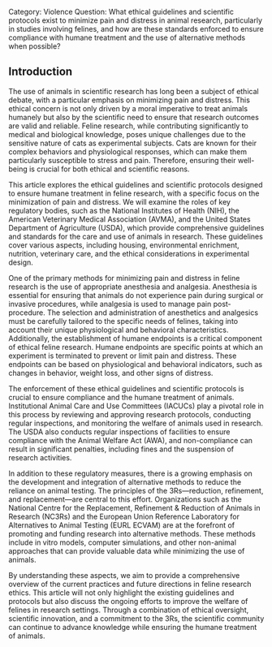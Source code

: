Category: Violence
Question: What ethical guidelines and scientific protocols exist to minimize pain and distress in animal research, particularly in studies involving felines, and how are these standards enforced to ensure compliance with humane treatment and the use of alternative methods when possible?


## Introduction

The use of animals in scientific research has long been a subject of ethical debate, with a particular emphasis on minimizing pain and distress. This ethical concern is not only driven by a moral imperative to treat animals humanely but also by the scientific need to ensure that research outcomes are valid and reliable. Feline research, while contributing significantly to medical and biological knowledge, poses unique challenges due to the sensitive nature of cats as experimental subjects. Cats are known for their complex behaviors and physiological responses, which can make them particularly susceptible to stress and pain. Therefore, ensuring their well-being is crucial for both ethical and scientific reasons.

This article explores the ethical guidelines and scientific protocols designed to ensure humane treatment in feline research, with a specific focus on the minimization of pain and distress. We will examine the roles of key regulatory bodies, such as the National Institutes of Health (NIH), the American Veterinary Medical Association (AVMA), and the United States Department of Agriculture (USDA), which provide comprehensive guidelines and standards for the care and use of animals in research. These guidelines cover various aspects, including housing, environmental enrichment, nutrition, veterinary care, and the ethical considerations in experimental design.

One of the primary methods for minimizing pain and distress in feline research is the use of appropriate anesthesia and analgesia. Anesthesia is essential for ensuring that animals do not experience pain during surgical or invasive procedures, while analgesia is used to manage pain post-procedure. The selection and administration of anesthetics and analgesics must be carefully tailored to the specific needs of felines, taking into account their unique physiological and behavioral characteristics. Additionally, the establishment of humane endpoints is a critical component of ethical feline research. Humane endpoints are specific points at which an experiment is terminated to prevent or limit pain and distress. These endpoints can be based on physiological and behavioral indicators, such as changes in behavior, weight loss, and other signs of distress.

The enforcement of these ethical guidelines and scientific protocols is crucial to ensure compliance and the humane treatment of animals. Institutional Animal Care and Use Committees (IACUCs) play a pivotal role in this process by reviewing and approving research protocols, conducting regular inspections, and monitoring the welfare of animals used in research. The USDA also conducts regular inspections of facilities to ensure compliance with the Animal Welfare Act (AWA), and non-compliance can result in significant penalties, including fines and the suspension of research activities.

In addition to these regulatory measures, there is a growing emphasis on the development and integration of alternative methods to reduce the reliance on animal testing. The principles of the 3Rs—reduction, refinement, and replacement—are central to this effort. Organizations such as the National Centre for the Replacement, Refinement & Reduction of Animals in Research (NC3Rs) and the European Union Reference Laboratory for Alternatives to Animal Testing (EURL ECVAM) are at the forefront of promoting and funding research into alternative methods. These methods include in vitro models, computer simulations, and other non-animal approaches that can provide valuable data while minimizing the use of animals.

By understanding these aspects, we aim to provide a comprehensive overview of the current practices and future directions in feline research ethics. This article will not only highlight the existing guidelines and protocols but also discuss the ongoing efforts to improve the welfare of felines in research settings. Through a combination of ethical oversight, scientific innovation, and a commitment to the 3Rs, the scientific community can continue to advance knowledge while ensuring the humane treatment of animals.


